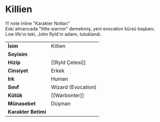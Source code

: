 # Killien   
  
  
!!! note inline "Karakter Notları"  
	Eski almancada "little warrior" demekmiş, yeni evocation kürsü başkanı. Low life'ın teki, John Ryld'ın adamı, tutuklandı.  
  
  
<table><tr><td><b>İsim</b></td><td>Killien</td></tr>  
<tr><td><b>Soyisim</b></td><td></td></tr>  
<tr><td><b>Hizip</b></td><td>[[Ryld Çetesi]]</td></tr>  
<tr><td><b>Cinsiyet</b></td><td>Erkek</td></tr>  
<tr><td><b>Irk</b></td><td>Human</td></tr>  
<tr><td><b>Sınıf</b></td><td>Wizard (Evocation)</td></tr>  
<tr><td><b>Kütük</b></td><td>[[Warbonter]]</td></tr>  
<tr><td><b>Münasebet</b></td><td>Düşman</td></tr>  
<tr><td><b>Karakter Betimi</b></td><td></td></tr>  
</table>
